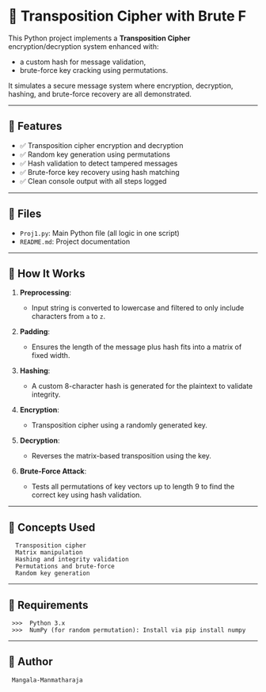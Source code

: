 # 🔐 Transposition Cipher with Brute F

This Python project implements a **Transposition Cipher** encryption/decryption system enhanced with:
- a custom hash for message validation,
- brute-force key cracking using permutations.

It simulates a secure message system where encryption, decryption, hashing, and brute-force recovery are all demonstrated.

---

## 🚀 Features

- ✅ Transposition cipher encryption and decryption
- ✅ Random key generation using permutations
- ✅ Hash validation to detect tampered messages
- ✅ Brute-force key recovery using hash matching
- ✅ Clean console output with all steps logged

---

## 📂 Files

- `Proj1.py`: Main Python file (all logic in one script)
- `README.md`: Project documentation

---

## 🔧 How It Works

1. **Preprocessing**:
   - Input string is converted to lowercase and filtered to only include characters from `a` to `z`.

2. **Padding**:
   - Ensures the length of the message plus hash fits into a matrix of fixed width.

3. **Hashing**:
   - A custom 8-character hash is generated for the plaintext to validate integrity.

4. **Encryption**:
   - Transposition cipher using a randomly generated key.

5. **Decryption**:
   - Reverses the matrix-based transposition using the key.

6. **Brute-Force Attack**:
   - Tests all permutations of key vectors up to length 9 to find the correct key using hash validation.

---

## 🧠 Concepts Used
      Transposition cipher
      Matrix manipulation
      Hashing and integrity validation
      Permutations and brute-force
      Random key generation

---

## 📌 Requirements
     >>>  Python 3.x
     >>>  NumPy (for random permutation): Install via pip install numpy
---

## 🤝 Author
     Mangala-Manmatharaja

